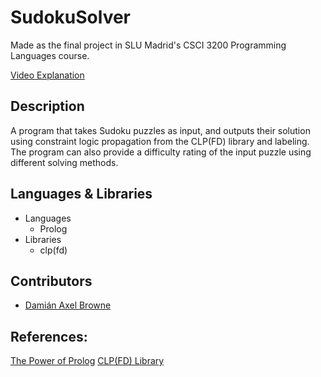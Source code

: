 # SudokuSolver

Made as the final project in SLU Madrid's CSCI 3200 Programming Languages course.

[Video Explanation](https://youtu.be/lGfdaoLvjVU?t=1832)

## Description
A program that takes Sudoku puzzles as input, and outputs their solution
using constraint logic propagation from the CLP(FD) library and labeling.
The program can also provide a difficulty rating of the input puzzle using
different solving methods.

## Languages & Libraries
* Languages
  * Prolog
* Libraries
  * clp(fd)

## Contributors
* [Damián Axel Browne](https://github.com/damianbrowne)

## References:
[The Power of Prolog](metalevel.at)
[CLP(FD) Library](https://www.swi-prolog.org/man/clpfd.html)


